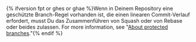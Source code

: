 {% ifversion fpt or ghes or ghae %}Wenn in Deinem Repository eine geschützte Branch-Regel vorhanden ist, die einen linearen Commit-Verlauf erfordert, musst Du das Zusammenführen von Squash oder von Rebase oder beides zulassen. For more information, see "[About protected branches](/github/administering-a-repository/about-protected-branches#require-pull-request-reviews-before-merging)."{% endif %}
